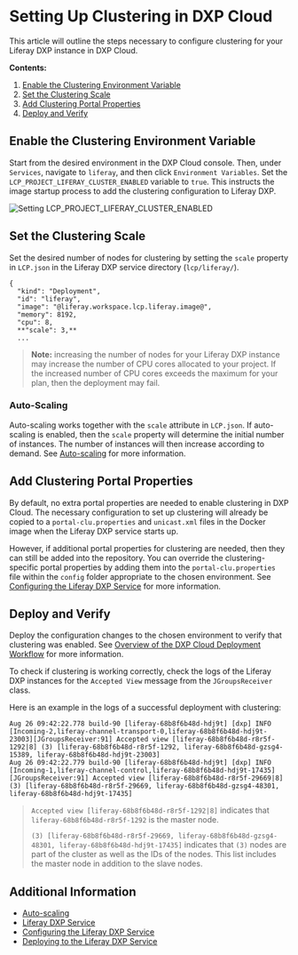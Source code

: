 # Setting Up Clustering in DXP Cloud

This article will outline the steps necessary to configure clustering for your Liferay DXP instance in DXP Cloud.

**Contents:**

1. [Enable the Clustering Environment Variable](#enable-the-clustering-environment-variable)
1. [Set the Clustering Scale](#set-the-clustering-scale)
1. [Add Clustering Portal Properties](#add-clustering-portal-properties)
1. [Deploy and Verify](#deploy-and-verify)

## Enable the Clustering Environment Variable

Start from the desired environment in the DXP Cloud console. Then, under `Services`, navigate to `liferay`, and then click `Environment Variables`. Set the `LCP_PROJECT_LIFERAY_CLUSTER_ENABLED` variable to `true`. This instructs the image startup process to add the clustering configuration to Liferay DXP.

![Setting LCP_PROJECT_LIFERAY_CLUSTER_ENABLED](./setting-up-clustering-in-dxp-cloud/01.png)

## Set the Clustering Scale

Set the desired number of nodes for clustering by setting the `scale` property in `LCP.json` in the Liferay DXP service directory (`lcp/liferay/`).

```
{
  "kind": "Deployment",
  "id": "liferay",
  "image": "@liferay.workspace.lcp.liferay.image@",
  "memory": 8192,
  "cpu": 8,
  **"scale": 3,**
  ...
```

> **Note:** increasing the number of nodes for your Liferay DXP instance may increase the number of CPU cores allocated to your project. If the increased number of CPU cores exceeds the maximum for your plan, then the deployment may fail.

### Auto-Scaling

Auto-scaling works together with the `scale` attribute in `LCP.json`. If auto-scaling is enabled, then the `scale` property will determine the initial number of instances. The number of instances will then increase according to demand. See [Auto-scaling](../06-manage-and-optimize/03-auto-scaling.md) for more information.

## Add Clustering Portal Properties

By default, no extra portal properties are needed to enable clustering in DXP Cloud. The necessary configuration to set up clustering will already be copied to a `portal-clu.properties` and `unicast.xml` files in the Docker image when the Liferay DXP service starts up.

However, if additional portal properties for clustering are needed, then they can still be added into the repository. You can override the clustering-specific portal properties by adding them into the `portal-clu.properties` file within the `config` folder appropriate to the chosen environment. See [Configuring the Liferay DXP Service](./04-configuring-the-liferay-dxp-service.md) for more information.

## Deploy and Verify

Deploy the configuration changes to the chosen environment to verify that clustering was enabled. See [Overview of the DXP Cloud Deployment Workflow](./06-overview-of-the-dxp-cloud-deployment-workflow.md) for more information.

To check if clustering is working correctly, check the logs of the Liferay DXP instances for the `Accepted View` message from the `JGroupsReceiver` class.

Here is an example in the logs of a successful deployment with clustering:

```shell
Aug 26 09:42:22.778 build-90 [liferay-68b8f6b48d-hdj9t] [dxp] INFO  [Incoming-2,liferay-channel-transport-0,liferay-68b8f6b48d-hdj9t-23003][JGroupsReceiver:91] Accepted view [liferay-68b8f6b48d-r8r5f-1292|8] (3) [liferay-68b8f6b48d-r8r5f-1292, liferay-68b8f6b48d-gzsg4-15389, liferay-68b8f6b48d-hdj9t-23003]
Aug 26 09:42:22.779 build-90 [liferay-68b8f6b48d-hdj9t] [dxp] INFO  [Incoming-1,liferay-channel-control,liferay-68b8f6b48d-hdj9t-17435][JGroupsReceiver:91] Accepted view [liferay-68b8f6b48d-r8r5f-29669|8] (3) [liferay-68b8f6b48d-r8r5f-29669, liferay-68b8f6b48d-gzsg4-48301, liferay-68b8f6b48d-hdj9t-17435]
```

> `Accepted view [liferay-68b8f6b48d-r8r5f-1292|8]` indicates that `liferay-68b8f6b48d-r8r5f-1292` is the master node.
>
> `(3) [liferay-68b8f6b48d-r8r5f-29669, liferay-68b8f6b48d-gzsg4-48301, liferay-68b8f6b48d-hdj9t-17435]` indicates that `(3)` nodes are part of the cluster as well as the IDs of the nodes. This list includes the master node in addition to the slave nodes.

## Additional Information

* [Auto-scaling](../06-manage-and-optimize/03-auto-scaling.md)
* [Liferay DXP Service](./01-intro.md)
* [Configuring the Liferay DXP Service](./04-configuring-the-liferay-dxp-service.md)
* [Deploying to the Liferay DXP Service](./03-deploying-to-the-liferay-dxp-service.md)
